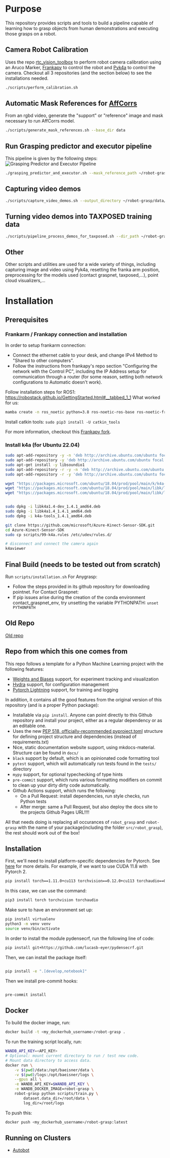 # Purpose
This repository provides scripts and tools to build a pipeline capable of learning how to grasp objects from human demonstrations and executing those grasps on a robot.
## Camera Robot Calibration
Uses the repo [rtc_vision_toolbox](https://github.com/cmu-mfi/rtc_vision_toolbox) to perform robot camera calibration using an Aruco Marker, [Frankapy](https://github.com/jacintosuner/frankapy) to control the robot and [Pyk4a](https://github.com/etiennedub/pyk4a) to control the camera. Checkout all 3 repositories (and the section below) to see the installations needed.
```bash
./scripts/perform_calibration.sh
```
## Automatic Mask References for [AffCorrs](https://github.com/RPL-CS-UCL/UCL-AffCorrs)
From an rgbd video, generate the "support" or "reference" image and mask necessary to run AffCorrs model.
```bash
./scripts/generate_mask_references.sh --base_dir data
```
## Run Grasping predictor and executor pipeline
This pipeline is given by the following steps:
<img src="grasping_predictor_and_executor_pipeline.png" alt="Grasping Predictor and Executor Pipeline">
```bash
./grasping_predictor_and_executor.sh --mask_reference_path ~/robot-grasp/data/mask_references/reference_20241122_153952 --object_name mug
```
## Capturing video demos
```bash
./scripts/capture_video_demos.sh --output_directory ~/robot-grasp/data/demos/videos --num_videos 15 --duration 6
```
## Turning video demos into TAXPOSED training data
```bash
./scripts/pipeline_process_demos_for_taxposed.sh --dir_path ~/robot-grasp/data/demos/demos_20241230_173916 --object_name mug
```
## Other
Other scripts and utilities are used for a wide variety of things, including capturing image and video using Pyk4a, resetting the franka arm position, preprocessing for the models used (contact graspnet, taxposed,...), point cloud visualizers,...

# Installation
## Prerequisites
### Frankarm / Frankapy connection and installation
In order to setup frankarm connection:
* Connect the ethernet cable to your desk, and change IPv4 Method to "Shared to other computers".
* Follow the instructions from frankapy's repo section "Configuring the network with the Control PC", including the IP Address setup for communication through a router (for some reason, setting both network configurations to Automatic doesn't work).


Follow installation steps for ROS1: https://robostack.github.io/GettingStarted.html#__tabbed_1_1
What worked for us:
``` bash
mamba create -n ros_noetic python=3.8 ros-noetic-ros-base ros-noetic-franka-gripper -c robostack -c conda-forge
```

Install catkin tools: `sudo pip3 install -U catkin_tools`


For more information, checkout this [Frankapy fork](https://github.com/jacintosuner/frankapy).


### Install k4a (for Ubuntu 22.04)
```bash
sudo apt-add-repository -y -n 'deb http://archive.ubuntu.com/ubuntu focal main'
sudo apt-add-repository -y 'deb http://archive.ubuntu.com/ubuntu focal universe'
sudo apt-get install -y libsoundio1
sudo apt-add-repository -r -y -n 'deb http://archive.ubuntu.com/ubuntu focal universe'
sudo apt-add-repository -r -y 'deb http://archive.ubuntu.com/ubuntu focal main'

wget "https://packages.microsoft.com/ubuntu/18.04/prod/pool/main/k/k4a-tools/k4a-tools_1.4.1_amd64.deb"
wget "https://packages.microsoft.com/ubuntu/18.04/prod/pool/main/libk/libk4a1.4/libk4a1.4_1.4.1_amd64.deb"
wget "https://packages.microsoft.com/ubuntu/18.04/prod/pool/main/libk/libk4a1.4-dev/libk4a1.4-dev_1.4.1_amd64.deb"


sudo dpkg -i libk4a1.4-dev_1.4.1_amd64.deb
sudo dpkg -i libk4a1.4_1.4.1_amd64.deb
sudo dpkg -i k4a-tools_1.4.1_amd64.deb

git clone https://github.com/microsoft/Azure-Kinect-Sensor-SDK.git
cd Azure-Kinect-Sensor-SDK
sudo cp scripts/99-k4a.rules /etc/udev/rules.d/

# disconnect and connect the camera again
k4aviewer
```

## Final Build (needs to be tested out from scratch)
Run `scripts/installation.sh`
For Anygrasp:
* Follow the steps provided in its github repository for downloading pointnet.
For Contact Graspnet:
* If pip issues arise during the creation of the conda environment contact_graspnet_env, try unsetting the variable PYTHONPATH: `unset PYTHONPATH`


## Old Repo
[Old repo](https://github.com/jacintosuner/old-robot-grasp)

## Repo from which this one comes from
This repo follows a template for a Python Machine Learning project with the following features:

* [Weights and Biases](wandb.ai) support, for experiment tracking and visualization
* [Hydra](https://hydra.cc/) support, for configuration management
* [Pytorch Lightning](https://www.pytorchlightning.ai/) support, for training and logging

In addition, it contains all the good features from the original version of this repository (and is a proper Python package):

* Installable via `pip install`. Anyone can point directly to this Github repository and install your project, either as a regular dependency or as an editable one.
* Uses the new [PEP 518, officially-recommended pyproject.toml](https://pip.pypa.io/en/stable/reference/build-system/pyproject-toml/) structure for defining project structure and dependencies (instead of requirements.txt)
* Nice, static documentation website support, using mkdocs-material. Structure can be found in `docs/`
* `black` support by default, which is an opinionated code formatting tool
* `pytest` support, which will automatically run tests found in the `tests/` directory
* `mypy` support, for optional typechecking of type hints
* `pre-commit` support, which runs various formatting modifiers on commit to clean up your dirty dirty code automatically.
* Github Actions support, which runs the following:
    * On a Pull Request: install dependencies, run style checks, run Python tests
    * After merge: same a Pull Request, but also deploy the docs site to the projects Github Pages URL!!!!

All that needs doing is replacing all occurances of `robot_grasp` and `robot-grasp` with the name of your package(including the folder `src/robot_grasp`), the rest should work out of the box!

## Installation

First, we'll need to install platform-specific dependencies for Pytorch. See [here](https://pytorch.org/get-started/locally/) for more details. For example, if we want to use CUDA 11.8 with Pytorch 2.

```bash
pip install torch==1.11.0+cu113 torchvision==0.12.0+cu113 torchaudio==0.11.0+cu113 -f https://download.pytorch.org/whl/torch_stable.html
```

In this case, we can use the command:
```bash
pip3 install torch torchvision torchaudio
```

Make sure to have an environment set up:

```bash
pip install virtualenv
python3 -m venv venv
source venv/bin/activate
```

In order to install the module pydensecrf, run the following line of code:
```bash
pip install git+https://github.com/lucasb-eyer/pydensecrf.git
```


Then, we can install the package itself:

```bash

pip install -e ".[develop,notebook]"

```

Then we install pre-commit hooks:

```bash

pre-commit install

```

## Docker

To build the docker image, run:

```bash
docker build -t <my_dockerhub_username>/robot-grasp .
```

To run the training script locally, run:

```bash
WANDB_API_KEY=<API_KEY>
# Optional: mount current directory to run / test new code.
# Mount data directory to access data.
docker run \
    -v $(pwd)/data:/opt/baeisner/data \
    -v $(pwd)/logs:/opt/baeisner/logs \
    --gpus all \
    -e WANDB_API_KEY=$WANDB_API_KEY \
    -e WANDB_DOCKER_IMAGE=robot-grasp \
    robot-grasp python scripts/train.py \
        dataset.data_dir=/root/data \
        log_dir=/root/logs
```

To push this:

```bash
docker push <my_dockerhub_username>/robot-grasp:latest
```

## Running on Clusters

* [Autobot](autobot.md)
